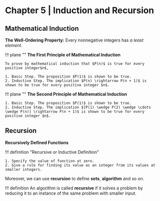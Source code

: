 # Chapter 5 | Induction and Recursion

## Mathematical Induction

**The Well-Ordering Property:** Every nonnegative integers has *a least element*.

!!! plane ""
    **The First Principle of Mathematical Induction**

    To prove by mathematical induction that $P(n)$ is true for every positive integer$n$,

    1. Basic Step. The proposition $P(1)$ is shown to be true.
    2. Inductive Step. The implication $P(n) \rightarrow P(n + 1)$ is shown to be true for every positive integer $n$.

!!! plane ""
    **The Second Principle of Mathematical Induction**

    1. Basic Step. The proposition $P(1)$ is shown to be true.
    2. Inductive Step. The implication $[P(1) \wedge P(2) \wedge \cdots \wedge P(n)] \rightarrow P(n + 1)$ is shown to be true for every positive integer $n$.

## Recursion

**Recursively Defined Functions**

!!! definition "Recursive or Inductive Definition"

    1. Specify the value of function at zero.
    2. Give a rule for finding its value as an integer from its values at smaller integers.

Moreover, we can use **recursion** to define **sets**, **algorithm** and so on.

!!! definition
    An algorithm is called **recursive** if it solves a problem by reducing it to an instance of the same problem with smaller input.